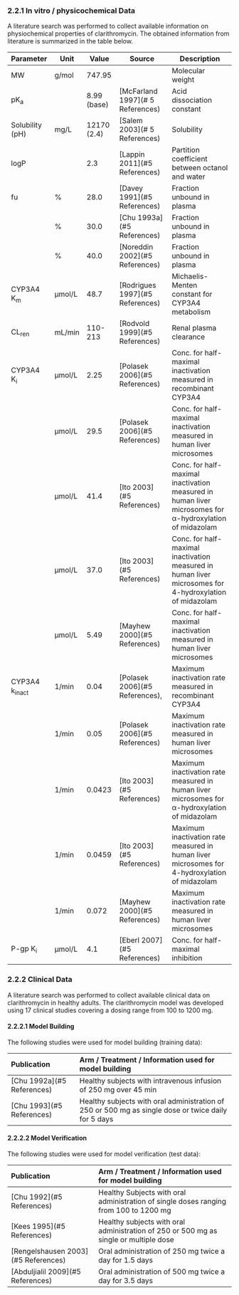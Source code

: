 ### 2.2.1	In vitro / physicochemical Data

A literature search was performed to collect available information on physiochemical properties of clarithromycin. The obtained information from literature is summarized in the table below. 

| **Parameter**            | **Unit** | **Value**   | Source                           | **Description**                                              |
| :----------------------- | -------- | ----------- | -------------------------------- | ------------------------------------------------------------ |
| MW                       | g/mol    | 747.95      |                                  | Molecular weight                                             |
| pK<sub>a</sub>           |          | 8.99 (base) | [McFarland 1997](# 5 References) | Acid dissociation constant                                   |
| Solubility (pH)          | mg/L     | 12170 (2.4) | [Salem 2003](# 5 References)     | Solubility                                                   |
| logP                     |          | 2.3         | [Lappin 2011](#5 References)     | Partition coefficient between octanol and water              |
| fu                       | %        | 28.0        | [Davey 1991](#5 References)      | Fraction unbound in plasma                                   |
|                          | %        | 30.0        | [Chu 1993a](#5 References)       | Fraction unbound in plasma                                   |
|                          | %        | 40.0        | [Noreddin 2002](#5 References)   | Fraction unbound in plasma                                   |
| CYP3A4 K<sub>m</sub>     | µmol/L   | 48.7        | [Rodrigues 1997](#5 References)  | Michaelis-Menten constant for CYP3A4 metabolism              |
| CL<sub>ren</sub>         | mL/min   | 110-213     | [Rodvold 1999](#5 References)    | Renal plasma clearance                                       |
| CYP3A4 K<sub>i</sub>     | µmol/L   | 2.25        | [Polasek 2006](#5 References)    | Conc. for half-maximal inactivation measured in recombinant CYP3A4 |
|                          | µmol/L   | 29.5        | [Polasek 2006](#5 References)    | Conc. for half-maximal inactivation measured in human liver microsomes |
|                          | µmol/L   | 41.4        | [Ito 2003](#5 References)        | Conc. for half-maximal inactivation measured in human liver microsomes for α-hydroxylation of midazolam |
|                          | µmol/L   | 37.0        | [Ito 2003](#5 References)        | Conc. for half-maximal inactivation measured in human liver microsomes for 4-hydroxylation of midazolam |
|                          | µmol/L   | 5.49        | [Mayhew 2000](#5 References)     | Conc. for half-maximal inactivation measured in human liver microsomes |
| CYP3A4 k<sub>inact</sub> | 1/min    | 0.04        | [Polasek 2006](#5 References),   | Maximum inactivation rate measured in recombinant CYP3A4     |
|                          | 1/min    | 0.05        | [Polasek 2006](#5 References)    | Maximum inactivation rate measured in human liver microsomes |
|                          | 1/min    | 0.0423      | [Ito 2003](#5 References)        | Maximum inactivation rate measured in human liver microsomes for α-hydroxylation of midazolam |
|                          | 1/min    | 0.0459      | [Ito 2003](#5 References)        | Maximum inactivation rate measured in human liver microsomes for 4-hydroxylation of midazolam |
|                          | 1/min    | 0.072       | [Mayhew 2000](#5 References)     | Maximum inactivation rate measured in human liver microsomes |
| P-gp K<sub>i</sub>       | µmol/L   | 4.1         | [Eberl 2007](#5 References)      | Conc. for half-maximal inhibition                            |



### 2.2.2	Clinical Data

A literature search was performed to collect available clinical data on clarithromycin in healthy adults. The clarithromycin model was developed using 17 clinical studies covering a dosing range from 100 to 1200 mg.

#### 2.2.2.1	Model Building

The following studies were used for model building (training data):

| Publication                | Arm / Treatment / Information used for model building        |
| :------------------------- | :----------------------------------------------------------- |
| [Chu 1992a](#5 References) | Healthy subjects with intravenous infusion of 250 mg over 45 min |
| [Chu 1993](#5 References)  | Healthy subjects with oral administration of 250 or 500 mg as single dose or twice daily for 5 days |

#### 2.2.2.2	Model Verification

The following studies were used for model verification (test data):

| Publication                         | Arm / Treatment / Information used for model building        |
| :---------------------------------- | :----------------------------------------------------------- |
| [Chu 1992](#5 References)           | Healthy Subjects with oral administration of single doses ranging from 100 to 1200 mg |
| [Kees 1995](#5 References)          | Healthy subjects with oral administration of 250 or 500 mg as single or multiple dose |
| [Rengelshausen 2003](#5 References) | Oral administration of 250 mg twice a day for 1.5 days       |
| [Abduljialil 2009](#5 References)   | Oral administration of 500 mg twice a day for 3.5 days       |

